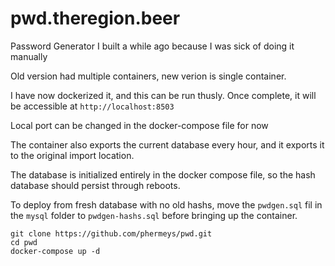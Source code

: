 # pwd.theregion.beer
Password Generator I built a while ago because I was sick of doing it manually

Old version had multiple containers, new verion is single container.

I have now dockerized it, and this can be run thusly. Once complete, it will be accessible at `http://localhost:8503`

Local port can be changed in the docker-compose file for now

The container also exports the current database every hour, and it exports it to the original import location.

The database is initialized entirely in the docker compose file, so the hash database should persist through reboots. 

To deploy from fresh database with no old hashs, move the `pwdgen.sql` fil in the `mysql` folder to `pwdgen-hashs.sql` before bringing up the container.

```
git clone https://github.com/phermeys/pwd.git
cd pwd
docker-compose up -d
```
